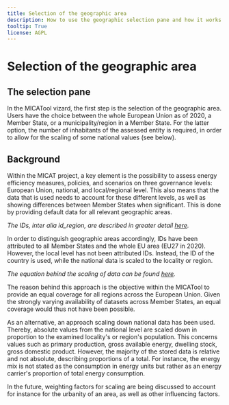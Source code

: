 ```yaml
---
title: Selection of the geographic area
description: How to use the geographic selection pane and how it works in the back end
tooltip: True
license: AGPL
---
```


<!--
© 2023 Fraunhofer-Gesellschaft e.V., München

SPDX-License-Identifier: AGPL-3.0-or-later
-->

Selection of the geographic area
===

The selection pane
-

In the MICATool vizard, the first step is the selection of the geographic area. Users have the choice between
the whole European Union as of 2020, a Member State, or a municipality/region in a Member State. For the latter
option, the number of inhabitants of the assessed entity is required, in order to allow for the scaling of some
national values (see below).


Background
----

Within the MICAT project, a key element is the possibility to assess energy efficiency measures, policies, and 
scenarios on three governance levels: European Union, national, and local/regional level.
This also means that the data that is used needs to account for these different levels, as well as showing 
differences between Member States when significant. This is done by providing default data for all relevant 
geographic areas.

*The IDs, inter alia id_region, are described in greater detail [here](../indices/indices_description.md).*

In order to distinguish geographic areas accordingly, IDs have been attributed to all Member States and the whole 
EU area (EU27 in 2020). However, the local level has not been attributed IDs. Instead, the ID of the country is
used, while the national data is scaled to the locality or region. 

*The equation behind the scaling of data can be found [here](../modules/local_scaling.md).*

The reason behind this approach is the objective within the MICATool to provide an equal coverage for all regions
across the European Union. Given the strongly varying availability of datasets across Member States, an equal
coverage would thus not have been possible. 

As an alternative, an approach scaling down national data has been used. Thereby, absolute values from the national
level are scaled down in proportion to the examined locality's or region's population. This concerns values such as
primary production, gross available energy, dwelling stock, gross domestic product. However, the majority of the
stored data is relative and not absolute, describing proportions of a total. For instance, the energy mix is not stated
as the consumption in energy units but rather as an energy carrier's proportion of total energy consumption.

In the future, weighting factors for scaling are being discussed to account for instance for the urbanity of an area,
as well as other influencing factors.